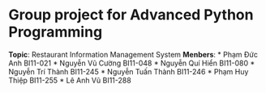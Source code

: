 Group project for Advanced Python Programming
=====================
**Topic**: Restaurant Information Management System
**Menbers**:
    *   Phạm Đức Anh        BI11-021
    *   Nguyễn Vũ Cường     BI11-048
    *   Nguyễn Quí Hiển     BI11-080
    *   Nguyễn Trí Thành    BI11-245
    *   Nguyễn Tuấn Thành   BI11-246
    *   Phạm Huy Thiệp      BI11-255
    *   Lê Anh Vũ           BI11-288
